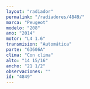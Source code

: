 ```yaml
---
layout: "radiador"
permalink: "/radiadores/4849/"
marca: "Peugeot"
modelo: "208"
ano: "2014"
motor: "L4 1.6"
transmision: "Automática"
parte: "63606A"
clima: "Con clima"
alto: "14 15/16"
ancho: "21 1/2"
observaciones: ""
id: "4849"
---
```


